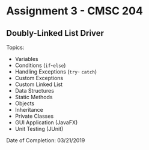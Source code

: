 # Assignment 3 - CMSC 204
## Doubly-Linked List Driver

Topics:
- Variables
- Conditions (```if```-```else```)
- Handling Exceptions (```try```- ```catch```)
- Custom Exceptions
- Custom Linked List
- Data Structures
- Static Methods
- Objects
- Inheritance
- Private Classes
- GUI Application (JavaFX)
- Unit Testing (JUnit)

Date of Completion: 03/21/2019
